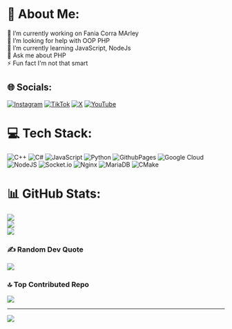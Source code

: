 # 💫 About Me:
🔭 I’m currently working on Fania Corra MArley<br>🤝 I’m looking for help with OOP PHP<br>🌱 I’m currently learning JavaScript, NodeJs<br>💬 Ask me about PHP<br>⚡ Fun fact I'm not that smart


## 🌐 Socials:
[![Instagram](https://img.shields.io/badge/Instagram-%23E4405F.svg?logo=Instagram&logoColor=white)](https://instagram.com/rizkitri) [![TikTok](https://img.shields.io/badge/TikTok-%23000000.svg?logo=TikTok&logoColor=white)](https://tiktok.com/@Sequtiyhusky783) [![X](https://img.shields.io/badge/X-black.svg?logo=X&logoColor=white)](https://x.com/Sequtiyhusky783) [![YouTube](https://img.shields.io/badge/YouTube-%23FF0000.svg?logo=YouTube&logoColor=white)](https://youtube.com/@Sequtiyhusky783) 

# 💻 Tech Stack:
![C++](https://img.shields.io/badge/c++-%2300599C.svg?style=for-the-badge&logo=c%2B%2B&logoColor=white) ![C#](https://img.shields.io/badge/c%23-%23239120.svg?style=for-the-badge&logo=csharp&logoColor=white) ![JavaScript](https://img.shields.io/badge/javascript-%23323330.svg?style=for-the-badge&logo=javascript&logoColor=%23F7DF1E) ![Python](https://img.shields.io/badge/python-3670A0?style=for-the-badge&logo=python&logoColor=ffdd54) ![GithubPages](https://img.shields.io/badge/github%20pages-121013?style=for-the-badge&logo=github&logoColor=white) ![Google Cloud](https://img.shields.io/badge/GoogleCloud-%234285F4.svg?style=for-the-badge&logo=google-cloud&logoColor=white) ![NodeJS](https://img.shields.io/badge/node.js-6DA55F?style=for-the-badge&logo=node.js&logoColor=white) ![Socket.io](https://img.shields.io/badge/Socket.io-black?style=for-the-badge&logo=socket.io&badgeColor=010101) ![Nginx](https://img.shields.io/badge/nginx-%23009639.svg?style=for-the-badge&logo=nginx&logoColor=white) ![MariaDB](https://img.shields.io/badge/MariaDB-003545?style=for-the-badge&logo=mariadb&logoColor=white) ![CMake](https://img.shields.io/badge/CMake-%23008FBA.svg?style=for-the-badge&logo=cmake&logoColor=white)
# 📊 GitHub Stats:
![](https://github-readme-stats.vercel.app/api?username=RizkiTri&theme=dracula&hide_border=false&include_all_commits=false&count_private=false)<br/>
![](https://github-readme-streak-stats.herokuapp.com/?user=RizkiTri&theme=dracula&hide_border=false)<br/>
![](https://github-readme-stats.vercel.app/api/top-langs/?username=RizkiTri&theme=dracula&hide_border=false&include_all_commits=false&count_private=false&layout=compact)

### ✍️ Random Dev Quote
![](https://quotes-github-readme.vercel.app/api?type=horizontal&theme=tokyonight)

### 🔝 Top Contributed Repo
![](https://github-contributor-stats.vercel.app/api?username=RizkiTri&limit=5&theme=dracula&combine_all_yearly_contributions=true)

---
[![](https://visitcount.itsvg.in/api?id=RizkiTri&icon=0&color=0)](https://visitcount.itsvg.in)

<!-- Proudly created with GPRM ( https://gprm.itsvg.in ) -->